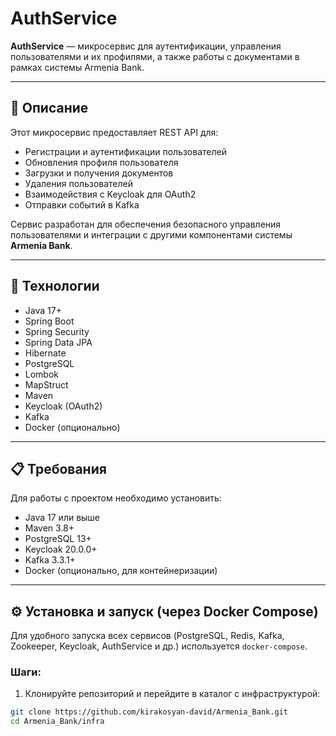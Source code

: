 # AuthService

**AuthService** — микросервис для аутентификации, управления пользователями и их профилями, а также работы с документами в рамках системы Armenia Bank.

---

## 📌 Описание

Этот микросервис предоставляет REST API для:

- Регистрации и аутентификации пользователей
- Обновления профиля пользователя
- Загрузки и получения документов
- Удаления пользователей
- Взаимодействия с Keycloak для OAuth2
- Отправки событий в Kafka

Сервис разработан для обеспечения безопасного управления пользователями и интеграции с другими компонентами системы **Armenia Bank**.

---

## 🚀 Технологии

- Java 17+
- Spring Boot
- Spring Security
- Spring Data JPA
- Hibernate
- PostgreSQL
- Lombok
- MapStruct
- Maven
- Keycloak (OAuth2)
- Kafka
- Docker (опционально)

---

## 📋 Требования

Для работы с проектом необходимо установить:

- Java 17 или выше
- Maven 3.8+
- PostgreSQL 13+
- Keycloak 20.0.0+
- Kafka 3.3.1+
- Docker (опционально, для контейнеризации)

---

## ⚙️ Установка и запуск (через Docker Compose)

Для удобного запуска всех сервисов (PostgreSQL, Redis, Kafka, Zookeeper, Keycloak, AuthService и др.) используется `docker-compose`.

### Шаги:

1. Клонируйте репозиторий и перейдите в каталог с инфраструктурой:

```bash
git clone https://github.com/kirakosyan-david/Armenia_Bank.git
cd Armenia_Bank/infra

